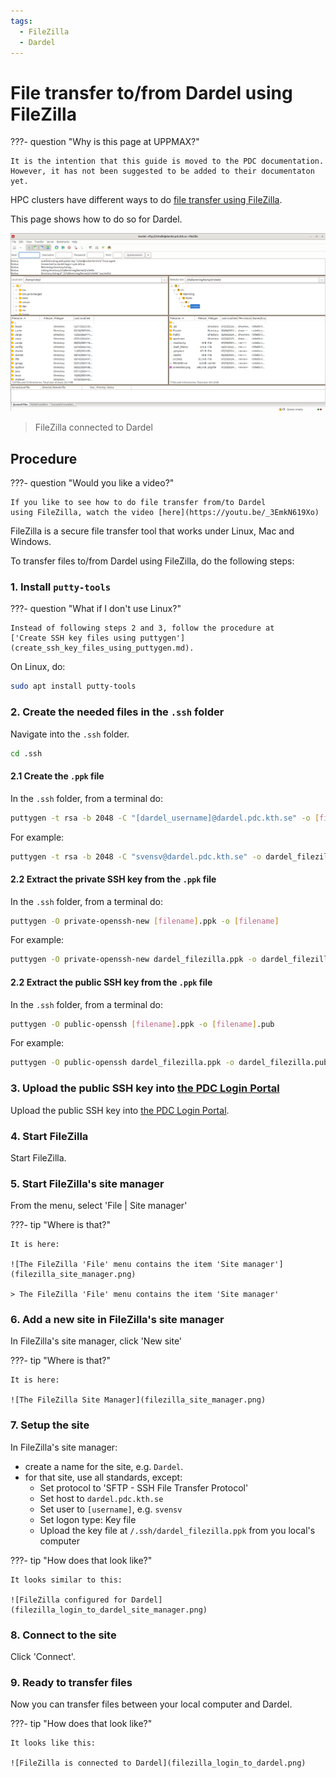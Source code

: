 ```yaml
---
tags:
  - FileZilla
  - Dardel
---
```


# File transfer to/from Dardel using FileZilla

???- question "Why is this page at UPPMAX?"

    It is the intention that this guide is moved to the PDC documentation.
    However, it has not been suggested to be added to their documentaton
    yet.

HPC clusters have different ways to do
[file transfer using FileZilla](file_transfer_using_filezilla.md).

This page shows how to do so for Dardel.

![FileZilla connected to Dardel](filezilla_login_to_dardel.png)

> FileZilla connected to Dardel

## Procedure

???- question "Would you like a video?"

    If you like to see how to do file transfer from/to Dardel
    using FileZilla, watch the video [here](https://youtu.be/_3EmkN619Xo)

FileZilla is a secure file transfer tool that works under Linux,
Mac and Windows.

To transfer files to/from Dardel using FileZilla, do
the following steps:

### 1. Install `putty-tools`

???- question "What if I don't use Linux?"

    Instead of following steps 2 and 3, follow the procedure at 
    ['Create SSH key files using puttygen'](create_ssh_key_files_using_puttygen.md).

On Linux, do:

```bash
sudo apt install putty-tools
```

### 2. Create the needed files in the `.ssh` folder

Navigate into the `.ssh` folder.

```bash
cd .ssh
```

#### 2.1 Create the `.ppk` file

In the `.ssh` folder, from a terminal do:

```bash
puttygen -t rsa -b 2048 -C "[dardel_username]@dardel.pdc.kth.se" -o [filename].ppk
```

For example:

```bash
puttygen -t rsa -b 2048 -C "svensv@dardel.pdc.kth.se" -o dardel_filezilla.ppk
```

#### 2.2 Extract the private SSH key from the `.ppk` file

In the `.ssh` folder, from a terminal do:

```bash
puttygen -O private-openssh-new [filename].ppk -o [filename]
```

For example:

```bash
puttygen -O private-openssh-new dardel_filezilla.ppk -o dardel_filezilla
```

#### 2.2 Extract the public SSH key from the `.ppk` file

In the `.ssh` folder, from a terminal do:

```bash
puttygen -O public-openssh [filename].ppk -o [filename].pub
```

For example:

```bash
puttygen -O public-openssh dardel_filezilla.ppk -o dardel_filezilla.pub
```

### 3. Upload the public SSH key into [the PDC Login Portal](https://loginportal.pdc.kth.se/)

Upload the public SSH key into [the PDC Login Portal](https://loginportal.pdc.kth.se/).

### 4. Start FileZilla

Start FileZilla.

### 5. Start FileZilla's site manager

From the menu, select 'File | Site manager'

???- tip "Where is that?"

    It is here:

    ![The FileZilla 'File' menu contains the item 'Site manager'](filezilla_site_manager.png)

    > The FileZilla 'File' menu contains the item 'Site manager'

### 6. Add a new site in FileZilla's site manager

In FileZilla's site manager, click 'New site'

???- tip "Where is that?"

    It is here:

    ![The FileZilla Site Manager](filezilla_site_manager.png)

### 7. Setup the site

In FileZilla's site manager:

- create a name for the site, e.g. `Dardel`.
- for that site, use all standards, except:
    - Set protocol to 'SFTP - SSH File Transfer Protocol'
    - Set host to `dardel.pdc.kth.se`
    - Set user to `[username]`, e.g. `svensv`
    - Set logon type: Key file
    - Upload the key file at `/.ssh/dardel_filezilla.ppk`
      from you local's computer

???- tip "How does that look like?"

    It looks similar to this:

    ![FileZilla configured for Dardel](filezilla_login_to_dardel_site_manager.png)

### 8. Connect to the site

Click 'Connect'.

### 9. Ready to transfer files

Now you can transfer files between your local computer and Dardel.

???- tip "How does that look like?"

    It looks like this:

    ![FileZilla is connected to Dardel](filezilla_login_to_dardel.png)
